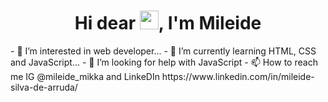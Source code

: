 <h1 align="center">Hi dear <img src="https://raw.githubusercontent.com/kaueMarques/kaueMarques/master/hi.gif" width="30px">, I'm Mileide</h1>
- 👀 I’m interested in web developer...
- 🌱 I’m currently learning HTML, CSS and JavaScript...
- 🤔 I’m looking for help with JavaScript
- 📫 How to reach me IG @mileide_mikka and LinkeDIn https://www.linkedin.com/in/mileide-silva-de-arruda/

<!---
mileide/mileide is a ✨ special ✨ repository because its `README.md` (this file) appears on your GitHub profile.
You can click the Preview link to take a look at your changes.
--->
